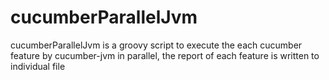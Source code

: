 cucumberParallelJvm
===================

cucumberParallelJvm is a groovy script to execute the each cucumber feature by cucumber-jvm in parallel, the report of each feature is written to individual file
